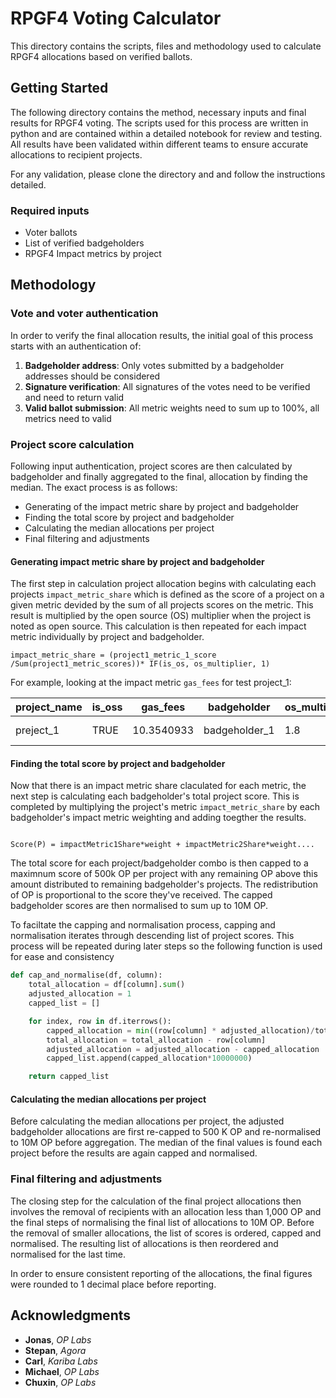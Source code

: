 
# RPGF4 Voting Calculator

This directory contains the scripts, files and methodology used to calculate RPGF4 allocations based on verified ballots. 

## Getting Started
 
The following directory contains the method, necessary inputs and final results for RPGF4 voting. The scripts used for this process are written in python and are contained within a detailed notebook for review and testing. All results have been validated within different teams to ensure accurate allocations to recipient projects.

For any validation, please clone the directory and and follow the instructions detailed.

### Required inputs 

- Voter ballots
- List of verified badgeholders
- RPGF4 Impact metrics by project

## Methodology

### Vote and voter authentication

In order to verify the final allocation results, the initial goal of this process starts with an authentication of:

1.  **Badgeholder address**: Only votes submitted by a badgeholder addresses should be considered
2.  **Signature verification**: All signatures of the votes need to be verified and need to return valid
3.  **Valid ballot submission**: All metric weights need to sum up to 100%, all metrics need to valid

### Project score calculation

Following input authentication, project scores are then calculated by badgeholder and finally aggregated to the final, allocation by finding the median. The exact process is as follows:
- Generating of the impact metric share by project and badgeholder
- Finding the total score by project and badgeholder
- Calculating the median allocations per project
- Final filtering and adjustments 

#### Generating impact metric share by project and badgeholder

The first step in calculation project allocation begins with calculating each projects `impact_metric_share` which is defined as the score of a project on a given metric devided by the sum of all projects scores on the metric. This result is multiplied by the open source (OS) multiplier when the project is noted as open source. This calculation is then repeated for each impact metric individually by project and badgeholder.

```
impact_metric_share = (project1_metric_1_score /Sum(project1_metric_scores))* IF(is_os, os_multiplier, 1)

```

For example, looking at the impact metric `gas_fees` for test project_1:

| project_name | is_oss | gas_fees | badgeholder |os_multiplier | weighted_metric | impact_metric_share |
|--|--|--|--|--|--|--|
| preject_1 | TRUE |10.3540933 | badgeholder_1 | 1.8 | =gas_fees *IF(EQ(is_oss,TRUE),1.8,1) | = weighted_metric /sum(project_1_weighted_metric)|


#### Finding the total score by project and badgeholder

Now that there is an impact metric share claculated for each metric, the next step is calculating each badgeholder's total project score. This is completed by multiplying the project's metric `impact_metric_share` by each badgeholder's impact metric weighting and adding toegther the results.

```

Score(P) = impactMetric1Share*weight + impactMetric2Share*weight....

```  

The total score for each project/badgeholder combo is then capped to a maximnum score of 500k OP per project with any remaining OP above this amount distributed to remaining badgeholder's projects. The redistribution of OP is proportional to the score they've received. The capped badgeholder scores are then normalised to sum up to 10M OP. 

To faciltate the capping and normalisation process, capping and normalisation iterates through descending list of project scores. This process will be repeated during later steps so the following function is used for ease and consistency

```python
def cap_and_normalise(df, column):
	total_allocation = df[column].sum()
	adjusted_allocation = 1
	capped_list = []

	for index, row in df.iterrows():
		capped_allocation = min((row[column] * adjusted_allocation)/total_allocation,  0.05)
		total_allocation = total_allocation - row[column]
		adjusted_allocation = adjusted_allocation - capped_allocation
		capped_list.append(capped_allocation*10000000)

	return capped_list
```

#### Calculating the median allocations per project

Before calculating the median allocations per project, the adjusted badgeholder allocations are first re-capped to 500 K OP and re-normalised to 10M OP before aggregation. The median of the final values is found each project before the results are again capped and normalised.


### Final filtering and adjustments 

The closing step for the calculation of the final project allocations then involves the removal of recipients with an allocation less than 1,000 OP and the final steps of normalising the final list of allocations to 10M OP. Before the removal of smaller allocations, the list of scores is ordered, capped and normalised. The resulting list of allocations is then reordered and normalised for the last time.

In order to ensure consistent reporting of the allocations, the final figures were rounded to 1 decimal place before reporting.


## Acknowledgments

* **Jonas**, _OP Labs_
* **Stepan**, _Agora_
* **Carl**, _Kariba Labs_
* **Michael**, _OP Labs_
* **Chuxin**, _OP Labs_